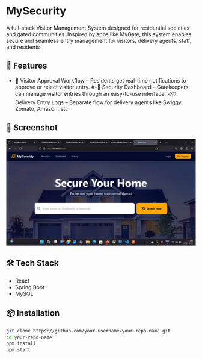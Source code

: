  # MySecurity
A full-stack Visitor Management System designed for residential societies and gated communities.
Inspired by apps like MyGate, this system enables secure and seamless entry management for visitors, delivery agents, staff, and residents

## 🚀 Features
- 🔔 Visitor Approval Workflow – Residents get real-time notifications to approve or reject visitor entry.
#-👮 Security Dashboard – Gatekeepers can manage visitor entries through an easy-to-use interface.
-📦 Delivery Entry Logs – Separate flow for delivery agents like Swiggy, Zomato, Amazon, etc.

## 📸 Screenshot

![App Screenshot](https://raw.githubusercontent.com/OMKa886/MySecurity/main/Screenshot%202025-03-17%20134337.png)


## 🛠 Tech Stack
- React
- Spring Boot
- MySQL

## 📦 Installation
```bash
git clone https://github.com/your-username/your-repo-name.git
cd your-repo-name
npm install
npm start

